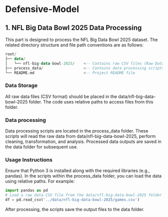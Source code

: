 # Defensive-Model

## 1. NFL Big Data Bowl 2025 Data Processing

This part is designed to process the NFL Big Data Bowl 2025 dataset. The related directory structure and file path conventions are as follows:

```sql
root/
├── data/
│   └── nfl-big-data-bowl-2025/    <-- Contains raw CSV files (Raw Data)
├── process_data/                  <-- Contains data processing scripts
└── README.md                      <-- Project README file
```

### Data Storage

All raw data files (CSV format) should be placed in the data/nfl-big-data-bowl-2025 folder.
The code uses relative paths to access files from this folder.

### Data processing

Data processing scripts are located in the process_data folder.
These scripts will read the raw data from data/nfl-big-data-bowl-2025, perform cleaning, transformation, and analysis.
Processed data outputs are saved in the data folder for subsequent use.

### Usage Instructions

Ensure that Python 3 is installed along with the required libraries (e.g., pandas).
In the scripts within the process_data folder, you can load the data using relative paths. For example:

```python
import pandas as pd
# Load a raw data CSV file from the data/nfl-big-data-bowl-2025 folder
df = pd.read_csv('../data/nfl-big-data-bowl-2025/games.csv')
```

After processing, the scripts save the output files to the data folder.
